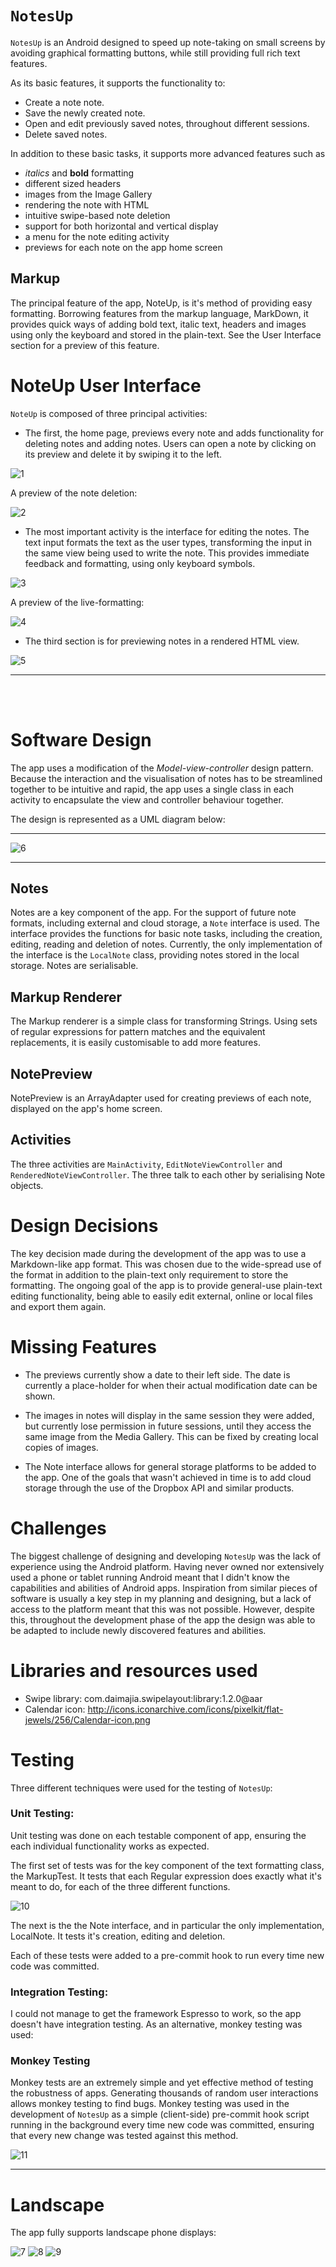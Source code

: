 `NotesUp`
=======

`NotesUp` is an Android designed to speed up note-taking on small screens by avoiding graphical formatting buttons, while still providing full rich text features.

As its basic features, it supports the functionality to:

* Create a note note.
* Save the newly created note.
* Open and edit previously saved notes, throughout different sessions.
* Delete saved notes.

In addition to these basic tasks, it supports more advanced features such as 

* *italics* and **bold** formatting
* different sized headers
* images from the Image Gallery
* rendering the note with HTML
* intuitive swipe-based note deletion
* support for both horizontal and vertical display
* a menu for the note editing activity
* previews for each note on the app home screen

Markup
------

The principal feature of the app, NoteUp, is it's method of providing easy formatting. Borrowing features from the markup language, MarkDown, it provides quick ways of adding bold text, italic text, headers and images using only the keyboard and stored in the plain-text. See the User Interface section for a preview of this feature.


NoteUp User Interface
=====================

`NoteUp` is composed of three principal activities: 

* The first, the home page, previews every note and adds functionality for deleting notes and adding notes. Users can open a note by clicking on its preview and delete it by swiping it to the left.

![1](Previews/1.png)

A preview of the note deletion:

![2](Previews/2.gif)

* The most important activity is the interface for editing the notes. The text input formats the text as the user types, transforming the input in the same view being used to write the note. This provides immediate feedback and formatting, using only keyboard symbols.

![3](Previews/3.png) 

A preview of the live-formatting:

![4](Previews/4.gif)

* The third section is for previewing notes in a rendered HTML view.

![5](Previews/5.png)

----- 

<br /><br />

Software Design
===============

The app uses a modification of the *Model-view-controller* design pattern. Because the interaction and the visualisation of notes has to be streamlined together to be intuitive and rapid, the app uses a single class in each activity to encapsulate the view and controller behaviour together.

The design is represented as a UML diagram below:

-----

![6](Previews/6.png)

-----


Notes
-----

Notes are a key component of the app. For the support of future note formats, including external and cloud storage, a `Note` interface is used. The interface provides the functions for basic note tasks, including the creation, editing, reading and deletion of notes. Currently, the only implementation of the interface is the `LocalNote` class, providing notes stored in the local storage. Notes are serialisable.


Markup Renderer
-----------------

The Markup renderer is a simple class for transforming Strings. Using sets of regular expressions for pattern matches and the equivalent replacements, it is easily customisable to add more features.


NotePreview
----------

NotePreview is an ArrayAdapter used for creating previews of each note, displayed on the app's home screen.


Activities
-------

The three activities are `MainActivity`, `EditNoteViewController` and `RenderedNoteViewController`. The three talk to each other by serialising Note objects.


Design Decisions
================

The key decision made during the development of the app was to use a Markdown-like app format. This was chosen due to the wide-spread use of the format in addition to the plain-text only requirement to store the formatting. The ongoing goal of the app is to provide general-use plain-text editing functionality, being able to easily edit external, online or local files and export them again.


Missing Features
================

* The previews currently show a date to their left side. The date is currently a place-holder for when their actual modification date can be shown.

* The images in notes will display in the same session they were added, but currently lose permission in future sessions, until they access the same image from the Media Gallery. This can be fixed by creating local copies of images.

* The Note interface allows for general storage platforms to be added to the app. One of the goals that wasn't achieved in time is to add cloud storage through the use of the Dropbox API and similar products.



Challenges
==========

The biggest challenge of designing and developing `NotesUp` was the lack of experience using the Android platform. Having never owned nor extensively used a phone or tablet running Android meant that I didn't know the capabilities and abilities of Android apps. Inspiration from similar pieces of software is usually a key step in my planning and designing, but a lack of access to the platform meant that this was not possible. However, despite this, throughout the development phase of the app the design was able to be adapted to include newly discovered features and abilities.



Libraries and resources used
============================

* Swipe library: com.daimajia.swipelayout:library:1.2.0@aar
* Calendar icon: http://icons.iconarchive.com/icons/pixelkit/flat-jewels/256/Calendar-icon.png



Testing
=======

Three different techniques were used for the testing of `NotesUp`:


### Unit Testing:

Unit testing was done on each testable component of app, ensuring the each individual functionality works as expected.

The first set of tests was for the key component of the text formatting class, the MarkupTest. It tests that each Regular expression does exactly what it's meant to do, for each of the three different functions.

![10](/Previews/10.png)

The next is the the Note interface, and in particular the only implementation, LocalNote. It tests it's creation, editing and deletion.

Each of these tests were added to a pre-commit hook to run every time new code was committed.


### Integration Testing:

I could not manage to get the framework Espresso to work, so the app doesn't have integration testing. As an alternative, monkey testing was used:

### Monkey Testing

Monkey tests are an extremely simple and yet effective method of testing the robustness of apps. Generating thousands of random user interactions allows monkey testing to find bugs. Monkey testing was used in the development of `NotesUp` as a simple (client-side) pre-commit hook script running in the background every time new code was committed, ensuring that every new change was tested against this method.

![11](/Previews/11.gif)

--------

Landscape
=========

The app fully supports landscape phone displays:

![7](Previews/7.png)
![8](Previews/8.png)
![9](Previews/9.png)
